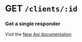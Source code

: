 # GET `/clients/:id`

### Get a single responder

Visit the [New Api documentation](https://diduenjoy.github.io/docs/#get-code-clients-id-code)
